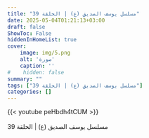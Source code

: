 ```yaml
---
title: "مسلسل يوسف الصديق (ع) | الحلقة 39"
date: 2025-05-04T01:21:13+03:00
draft: false
ShowToc: False
hiddenInHomeList: true
cover:
    image: img/5.png
    alt: 'صورة'
    caption: ''
#    hidden: false
summary: ""
tags: ["مسلسل يوسف الصديق (ع) | الحلقة 39"]
categories: []
---
```


{{< youtube peHbdh4tCUM >}}  
 <br>
مسلسل يوسف الصديق (ع) | الحلقة 39